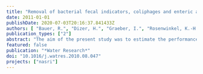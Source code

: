 ```yaml
---
title: "Removal of bacterial fecal indicators, coliphages and enteric adenoviruses from waters with high fecal pollution by slow sand filtration"
date: 2011-01-01
publishDate: 2020-07-03T20:16:37.841433Z
authors: [ "Bauer, R.", "Dizer, H.", "Graeber, I.", "Rosenwinkel, K.-H.", "López-Pila, J. M." ]
publication_types: ["2"]
abstract: "The aim of the present study was to estimate the performance of slow sand filtration (SSF) facilities, including the time needed for reaching stabilization (maturation), operated with surface water bearing high fecal contamination, representing realistic conditions of rivers in many emerging countries. Surface water spiked with wastewater was infiltrated at different pore water velocities (PWV) and samples were collected at different migration distances. The samples were analyzed for phages and to a lesser extent for fecal bacteria and enteric adenoviruses. At the PWV of 50 cm/d, at which somatic phages showed highest removal, their mean log10 removal after 90 cm migration was 3.2. No substantial differences of removal rates were observed at PWVs between 100 and 900 cm/d (2.3 log10 mean removal). The log10 mean removal of somatic phages was less than the observed for fecal bacteria and tended more towards that of enteric adenoviruses This makes somatic phages a potentially better process indicator than Escherichia coli for the removal of viruses in SSF. We conclude that SSF, and by inference in larger scale river bank filtration (RBF), is an excellent option as a component in multi-barrier systems for drinking water treatment also in areas where the sources of raw water are considerably fecally polluted, as often found in many emerging countries."
featured: false
publication: "*Water Research*"
doi: "10.1016/j.watres.2010.08.047"
projects: ["nasri"]
---
```



